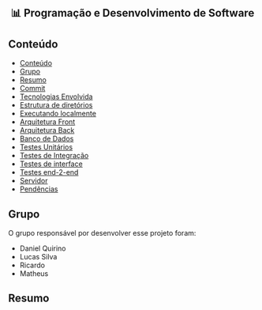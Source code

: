 <h2 align="center">📊 Programação e Desenvolvimento de Software</h2>

## Conteúdo
- [Conteúdo](#conteúdo)
- [Grupo](#grupo)
- [Resumo](#resumo)
- [Commit](#commit)
- [Tecnologias Envolvida](#tecnologia-envolvida)
- [Estrutura de diretórios](#estrutura-de-diretórios)
- [Executando localmente](#executando-localmente)
- [Arquitetura Front](#arquitetura-front)
- [Arquitetura Back](#arquitetura-das-apis)
- [Banco de Dados](#banco-de-dados)
- [Testes Unitários](#testes-ubitarios)
- [Testes de Integração](#testes-de-integracao)
- [Testes de interface](#testes-de-interface)
- [Testes end-2-end](#testes-de-interface)
- [Servidor](#servidor-e-armazenamento-de-arquivos)
- [Pendências](#pendências)

## Grupo
O grupo responsável por desenvolver esse projeto foram:
- Daniel Quirino
- Lucas Silva
- Ricardo
- Matheus

## Resumo
